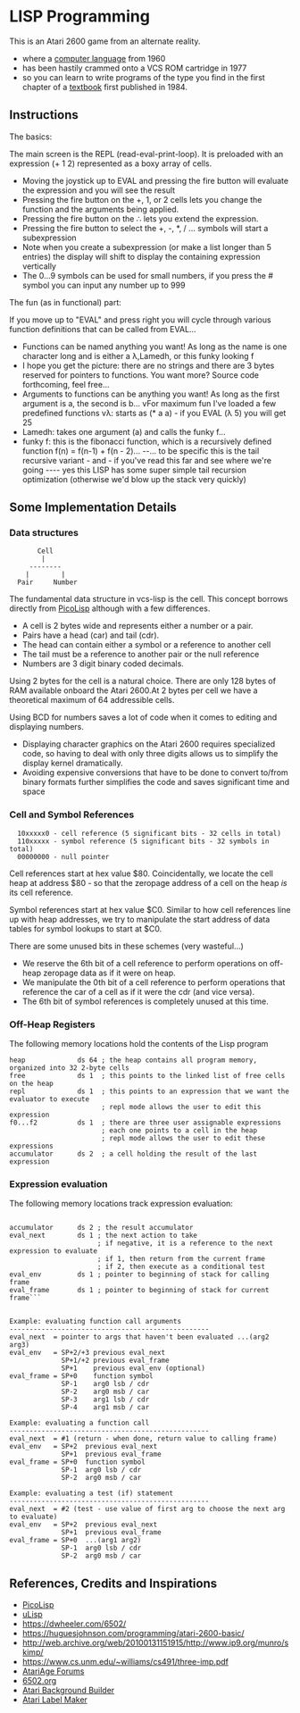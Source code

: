 # LISP Programming 

This is an Atari 2600 game from an alternate reality.

- where a [computer language](https://en.wikipedia.org/wiki/Lisp_(programming_language)) from 1960 
- has been hastily crammed onto a VCS ROM cartridge in 1977
- so you can learn to write programs of the type you find in the first chapter of a [textbook](https://en.wikipedia.org/wiki/Structure_and_Interpretation_of_Computer_Programs) first published in 1984.

## Instructions

The basics:

The main screen is the REPL (read-eval-print-loop). It is preloaded with an expression (+ 1 2) represented as a boxy array of cells.

- Moving the joystick up to EVAL and pressing the fire button will evaluate the expression and you will see the result
- Pressing the fire button on the +, 1, or 2 cells lets you change the function and the arguments being applied.
- Pressing the fire button on the ∴ lets you extend the expression.
- Pressing the fire button to select the +, -, *, / ... symbols will start a subexpression
- Note when you create a subexpression (or make a list longer than 5 entries)  the display will shift to display the containing expression vertically
- The 0...9 symbols can be used for small numbers, if you press the # symbol you can input any number up to 999
 
The fun (as in functional) part:

If you move up to "EVAL" and press right you will cycle through various function definitions that can be called from EVAL...

- Functions can be named anything you want! As long as the name is one character long and is either a λ,Lamedh, or this funky looking f
- I hope you get the picture: there are no strings and there are 3 bytes reserved for pointers to functions. You want more? Source code forthcoming, feel free...
- Arguments to functions can be anything you want! As long as the first argument is a, the second is b...
vFor maximum fun I've loaded a few predefined functions 
vλ: starts as (* a a) - if you EVAL (λ 5) you will get 25
- Lamedh: takes one argument (a) and calls the funky f...
- funky f: this is the fibonacci function, which is a recursively defined function f(n) = f(n-1) + f(n - 2)...
--... to be specific this is the tail recursive variant - and - if you've read this far and see where we're going ---- yes this LISP has some super simple tail recursion optimization (otherwise we'd blow up the stack very quickly)

## Some Implementation Details

### Data structures

```
       Cell
        |
     --------
    |        | 
  Pair     Number
```

The fundamental data structure in vcs-lisp is the cell. This concept borrows directly from [PicoLisp](https://picolisp.com) although with a few differences.

 - A cell is 2 bytes wide and represents either a number or a pair. 
 - Pairs have a head (car) and tail (cdr). 
  - The head can contain either a symbol or a reference to another cell
  - The tail must be a reference to another pair or the null reference
 - Numbers are 3 digit binary coded decimals. 

Using 2 bytes for the cell is a natural choice. There are only 128 bytes of RAM available onboard the Atari 2600.At 2 bytes per cell we have a theoretical maximum of 64 addressible cells. 
 
Using BCD for numbers saves a lot of code when it comes to editing and displaying numbers. 
- Displaying character graphics on the Atari 2600 requires specialized code, so having to deal with only three digits allows us to simplify the display kernel dramatically. 
- Avoiding expensive conversions that have to be done to convert to/from binary formats further simplifies the code and saves significant time and space

### Cell and Symbol References

```
  10xxxxx0 - cell reference (5 significant bits - 32 cells in total)
  110xxxxx - symbol reference (5 significant bits - 32 symbols in total)
  00000000 - null pointer
```

Cell references start at hex value $80. Coincidentally, we locate the cell heap at address $80 - so that the zeropage address of a cell on the heap *is* its cell reference. 

Symbol references start at hex value $C0. Similar to how cell references line up with heap addresses, we try to manipulate the start address of data tables for symbol lookups to start at $C0.

There are some unused bits in these schemes (very wasteful...)
- We reserve the 6th bit of a cell reference to perform operations on off-heap zeropage data as if it were on heap.
- We manipulate the 0th bit of a cell reference to perform operations that reference the car of a cell as if it were the cdr (and vice versa).
- The 6th bit of symbol references is completely unused at this time.

### Off-Heap Registers

The following memory locations hold the contents of the Lisp program

```
heap             ds 64 ; the heap contains all program memory, organized into 32 2-byte cells
free             ds 1  ; this points to the linked list of free cells on the heap
repl             ds 1  ; this points to an expression that we want the evaluator to execute
                       ; repl mode allows the user to edit this expression
f0...f2          ds 1  ; there are three user assignable expressions
                       ; each one points to a cell in the heap
                       ; repl mode allows the user to edit these expressions
accumulator      ds 2  ; a cell holding the result of the last expression
```

### Expression evaluation

The following memory locations track expression evaluation:
```

accumulator      ds 2 ; the result accumulator
eval_next        ds 1 ; the next action to take
                      ; if negative, it is a reference to the next expression to evaluate
                      ; if 1, then return from the current frame
                      ; if 2, then execute as a conditional test
eval_env         ds 1 ; pointer to beginning of stack for calling frame
eval_frame       ds 1 ; pointer to beginning of stack for current frame```


Example: evaluating function call arguments
--------------------------------------------------
eval_next  = pointer to args that haven't been evaluated ...(arg2 arg3)
eval_env   = SP+2/+3 previous eval_next
             SP+1/+2 previous eval_frame
             SP+1    previous eval_env (optional)
eval_frame = SP+0    function symbol
             SP-1    arg0 lsb / cdr
             SP-2    arg0 msb / car
             SP-3    arg1 lsb / cdr
             SP-4    arg1 msb / car

Example: evaluating a function call
--------------------------------------------------
eval_next  = #1 (return - when done, return value to calling frame)
eval_env   = SP+2  previous eval_next
             SP+1  previous eval_frame
eval_frame = SP+0  function symbol
             SP-1  arg0 lsb / cdr
             SP-2  arg0 msb / car

Example: evaluating a test (if) statement 
--------------------------------------------------
eval_next  = #2 (test - use value of first arg to choose the next arg to evaluate)
eval_env   = SP+2  previous eval_next
             SP+1  previous eval_frame
eval_frame = SP+0  ...(arg1 arg2)
             SP-1  arg0 lsb / cdr
             SP-2  arg0 msb / car
```

## References, Credits and Inspirations

- [PicoLisp](https://picolisp.com/)
- [uLisp](http://www.ulisp.com/)
- https://dwheeler.com/6502/
- https://huguesjohnson.com/programming/atari-2600-basic/ 
- http://web.archive.org/web/20100131151915/http://www.ip9.org/munro/skimp/
- https://www.cs.unm.edu/~williams/cs491/three-imp.pdf
- [AtariAge Forums](https://www.atariage.com/forums)
- [6502.org](https6502.org)
- [Atari Background Builder](https://alienbill.com/2600/atari-background-builder/)
- [Atari Label Maker](https://www.labelmaker2600.com/)

